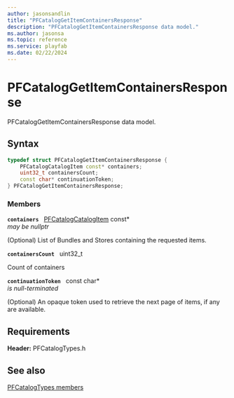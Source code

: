 ```yaml
---
author: jasonsandlin
title: "PFCatalogGetItemContainersResponse"
description: "PFCatalogGetItemContainersResponse data model."
ms.author: jasonsa
ms.topic: reference
ms.service: playfab
ms.date: 02/22/2024
---
```


# PFCatalogGetItemContainersResponse  

PFCatalogGetItemContainersResponse data model.  

## Syntax  
  
```cpp
typedef struct PFCatalogGetItemContainersResponse {  
    PFCatalogCatalogItem const* containers;  
    uint32_t containersCount;  
    const char* continuationToken;  
} PFCatalogGetItemContainersResponse;  
```
  
### Members  
  
**`containers`** &nbsp; [PFCatalogCatalogItem](pfcatalogcatalogitem.md) const*  
*may be nullptr*  
  
(Optional) List of Bundles and Stores containing the requested items.
  
**`containersCount`** &nbsp; uint32_t  
  
Count of containers
  
**`continuationToken`** &nbsp; const char*  
*is null-terminated*  
  
(Optional) An opaque token used to retrieve the next page of items, if any are available.
  
  
## Requirements  
  
**Header:** PFCatalogTypes.h
  
## See also  
[PFCatalogTypes members](../pfcatalogtypes_members.md)  

  
  
